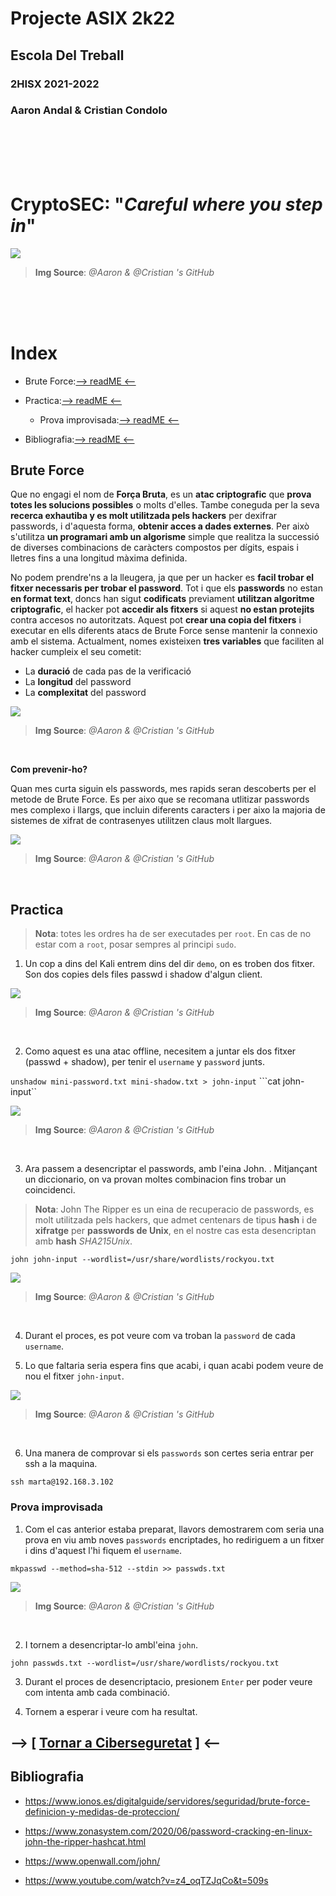 # __Projecte ASIX 2k22__
## __Escola Del Treball__
### __2HISX 2021-2022__
### __Aaron Andal & Cristian Condolo__



<br>
<br>
<br>
<br>

# __CryptoSEC__: "_Careful where you step in_"


![](https://github.com/KeshiKiD03/asixproject2k22/blob/main/Photos/CryptoSECLogo.png?raw=true)
> **Img Source**: *@Aaron & @Cristian 's GitHub*



<br>
<br>
<br>




# __Index__

+ Brute Force:[--> readME <--](#brute-force)

+ Practica:[--> readME <--](#practica)

    + Prova improvisada:[--> readME <--](#prova-improvisada)

+ Bibliografia:[--> readME <--](#bibliografia)

## __Brute Force__

Que no engagi el nom de __Força Bruta__, es un __atac criptografic__ que __prova totes les solucions possibles__ o molts d'elles. Tambe coneguda per la seva __recerca exhautiba y es molt utilitzada pels hackers__ per dexifrar passwords, i d'aquesta forma, __obtenir acces a dades externes__. Per això s'utilitza __un programari amb un algorisme__ simple que realitza la successió de diverses combinacions de caràcters compostos per dígits, espais i lletres fins a una longitud màxima definida.

No podem prendre'ns a la lleugera, ja que per un hacker es __facil trobar el fitxer necessaris per trobar el password__. Tot i que els __passwords__ no estan __en format text__, doncs han sigut __codificats__ previament __utilitzan algoritme criptografic__, el hacker pot __accedir als fitxers__ si aquest __no estan protejits__ contra accesos no autoritzats. Aquest pot __crear una copia del fitxers__ i executar en ells diferents atacs de Brute Force sense mantenir la connexio amb el sistema. Actualment, nomes existeixen __tres variables__ que faciliten al hacker cumpleix el seu cometit:
+ La __duració__ de cada pas de la verificació
+ La __longitud__ del password
+ La __complexitat__ del password

![](./Photos/Brute-Forcer-Attack_Schema.png)
> **Img Source**: *@Aaron & @Cristian 's GitHub*
<br>

**Com prevenir-ho?**

Quan mes curta siguin els passwords, mes rapids seran descoberts per el metode de Brute Force. Es per aixo que se recomana utlitizar passwords mes complexo i llargs, que incluin diferents caracters i per aixo la majoria de sistemes de xifrat de contrasenyes utilitzen claus molt llargues. 

![](./Photos/Password%2BCrack.png)
> **Img Source**: *@Aaron & @Cristian 's GitHub*
<br>

## __Practica__

> **Nota**: totes les ordres ha de ser executades per ```root```. En cas de no estar com a ```root```, posar sempres al principi ``sudo``.

1. Un cop a dins del Kali entrem dins del dir ``demo``, on es troben dos fitxer. Son dos copies dels files passwd i shadow d'algun client.

![](./Photos/john01.png)
> **Img Source**: *@Aaron & @Cristian 's GitHub*
<br>

2. Como aquest es una atac offline, necesitem a juntar els dos fitxer (passwd + shadow), per tenir el ``username`` y ``password`` junts. 

``unshadow mini-password.txt mini-shadow.txt > john-input``
```cat john-input``

![](./Photos/john02.png)
> **Img Source**: *@Aaron & @Cristian 's GitHub*
<br>

3. Ara passem a desencriptar el passwords, amb l'eina John. . Mitjançant un diccionario, on va provan moltes combinacion fins trobar un coincidenci.

> **Nota**: John The Ripper es un eina de recuperacio de passwords, es molt utilitzada pels hackers, que admet centenars de tipus __hash__ i de __xifratge__ per __passwords de Unix__, en el nostre cas esta desencriptan amb __hash__ *SHA215Unix*. 

``john john-input --wordlist=/usr/share/wordlists/rockyou.txt``

![](./Photos/john03.png)
> **Img Source**: *@Aaron & @Cristian 's GitHub*
<br>

4. Durant el proces, es pot veure com va troban la ``password`` de cada ``username``.

5. Lo que faltaria seria espera fins que acabi, i quan acabi podem veure de nou el fitxer ``john-input``.

![](./Photos/john04.png)
> **Img Source**: *@Aaron & @Cristian 's GitHub*
<br>

6. Una manera de comprovar si els ``passwords`` son certes seria entrar per ssh a la maquina.

``ssh marta@192.168.3.102``

### __Prova improvisada__

1. Com el cas anterior estaba preparat, llavors demostrarem com seria una prova en viu amb noves ``passwords`` encriptades, ho rediriguem a un fitxer i dins d'aquest l'hi fiquem el ``username``.

``mkpasswd --method=sha-512 --stdin >> passwds.txt``

![](./Photos/john05.jpeg)
> **Img Source**: *@Aaron & @Cristian 's GitHub*
<br>

2. I tornem a desencriptar-lo ambl'eina ``john``.

``john passwds.txt --wordlist=/usr/share/wordlists/rockyou.txt``

3. Durant el proces de desencriptacio, presionem ``Enter`` per poder veure com intenta amb cada combinació.

4. Tornem a esperar i veure com ha resultat.

## --> [ [Tornar a Ciberseguretat](https://github.com/KeshiKiD03/asixproject2k22/blob/main/README.md) ] <--

## __Bibliografia__

+ https://www.ionos.es/digitalguide/servidores/seguridad/brute-force-definicion-y-medidas-de-proteccion/

+ https://www.zonasystem.com/2020/06/password-cracking-en-linux-john-the-ripper-hashcat.html

+ https://www.openwall.com/john/

+ https://www.youtube.com/watch?v=z4_oqTZJqCo&t=509s
